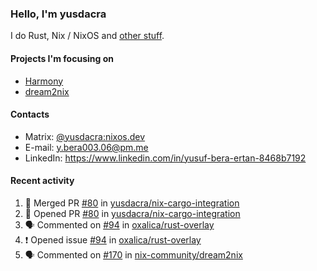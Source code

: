 ### Hello, I'm yusdacra

I do Rust, Nix / NixOS and [other stuff](https://yusdacra.gitlab.io/about).

#### Projects I'm focusing on

- [Harmony](https://harmonyapp.io)
- [dream2nix](https://github.com/nix-community/dream2nix)

#### Contacts

- Matrix: [@yusdacra:nixos.dev](https://matrix.to/#/@yusdacra:nixos.dev)
- E-mail: y.bera003.06@pm.me
- LinkedIn: https://www.linkedin.com/in/yusuf-bera-ertan-8468b7192

#### Recent activity

<!--START_SECTION:activity-->
1. 🎉 Merged PR [#80](https://github.com/yusdacra/nix-cargo-integration/pull/80) in [yusdacra/nix-cargo-integration](https://github.com/yusdacra/nix-cargo-integration)
2. 💪 Opened PR [#80](https://github.com/yusdacra/nix-cargo-integration/pull/80) in [yusdacra/nix-cargo-integration](https://github.com/yusdacra/nix-cargo-integration)
3. 🗣 Commented on [#94](https://github.com/oxalica/rust-overlay/issues/94) in [oxalica/rust-overlay](https://github.com/oxalica/rust-overlay)
4. ❗️ Opened issue [#94](https://github.com/oxalica/rust-overlay/issues/94) in [oxalica/rust-overlay](https://github.com/oxalica/rust-overlay)
5. 🗣 Commented on [#170](https://github.com/nix-community/dream2nix/issues/170) in [nix-community/dream2nix](https://github.com/nix-community/dream2nix)
<!--END_SECTION:activity-->
